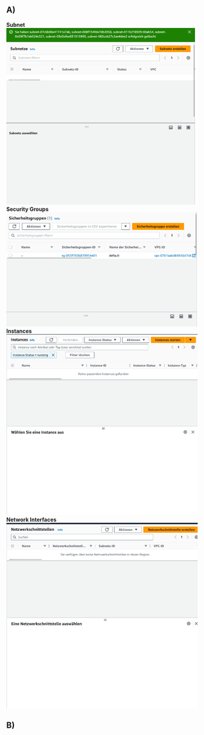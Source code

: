 ## A) 
**Subnet**
![](../../../_assets/Pasted%20image%2020230323103447.png)
**Security Groups**
![](../../../_assets/Pasted%20image%2020230323103545.png)
**Instances**
![](../../../_assets/Pasted%20image%2020230323103557.png)
**Network Interfaces**
![](../../../_assets/Pasted%20image%2020230323103629.png)

## B)
